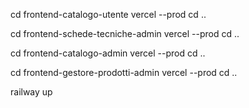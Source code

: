 

cd frontend-catalogo-utente
vercel --prod
cd ..

cd frontend-schede-tecniche-admin
vercel --prod
cd ..

cd frontend-catalogo-admin
vercel --prod
cd ..

cd frontend-gestore-prodotti-admin
vercel --prod
cd ..

railway up